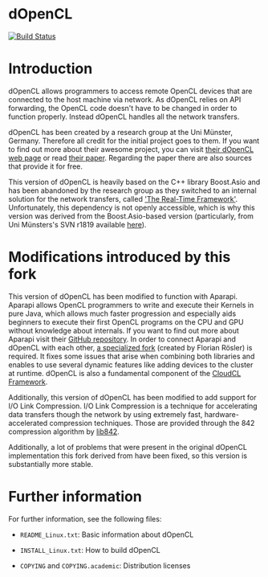 # dOpenCL

[![Build Status](https://travis-ci.org/joanbm/dopencl.svg?branch=master)](https://travis-ci.org/joanbm/dopencl)

# Introduction

dOpenCL allows programmers to access remote OpenCL devices that are connected to the host machine via network. As dOpenCL relies on API forwarding, the OpenCL code doesn't have to be changed in order to function properly. Instead dOpenCL handles all the network transfers.

dOpenCL has been created by a research group at the Uni Münster, Germany. Therefore all credit for the initial project goes to them. If you want to find out more about their awesome project, you can visit [their dOpenCL web page](http://www.uni-muenster.de/PVS/en/research/dopencl/) or read [their paper](http://ieeexplore.ieee.org/document/6270637/). Regarding the paper there are also sources that provide it for free.

This version of dOpenCL is heavily based on the C++ library Boost.Asio and has been abandoned by the research group as they switched to an internal solution for the network transfers, called ['The Real-Time Framework'](http://www.uni-muenster.de/PVS/en/research/rtf/index.html). Unfortunately, this dependency is not openly accessible, which is why this version was derived from the Boost.Asio-based version (particularly, from Uni Münsters's SVN r1819 available [here](https://github.com/joanbm/dopencl/tree/r1819)).

# Modifications introduced by this fork

This version of dOpenCL has been modified to function with Aparapi. Aparapi allows OpenCL programmers to write and execute their Kernels in pure Java, which allows much faster progression and especially aids beginners to execute their first OpenCL programs on the CPU and GPU without knowledge about internals. If you want to find out more about Aparapi visit their [GitHub repository](https://github.com/aparapi/aparapi). In order to connect Aparapi and dOpenCL with each other, [a specialized fork](https://github.com/joanbm/aparapi) (created by Florian Rösler) is required. It fixes some issues that arise when combining both libraries and enables to use several dynamic features like adding devices to the cluster at runtime. dOpenCL is also a fundamental component of the [CloudCL Framework](https://github.com/joanbm/cloudcl).

Additionally, this version of dOpenCL has been modified to add support for I/O Link Compression. I/O Link Compression is a technique for accelerating data transfers though the network by using extremely fast, hardware-accelerated compression techniques. Those are provided through the 842 compression algorithm by [lib842](https://github.com/joanbm/lib842).

Additionally, a lot of problems that were present in the original dOpenCL implementation this fork derived from have been fixed, so this version is substantially more stable.

# Further information

For further information, see the following files:

* `README_Linux.txt`: Basic information about dOpenCL

* `INSTALL_Linux.txt`: How to build dOpenCL

* `COPYING` and `COPYING.academic`: Distribution licenses
